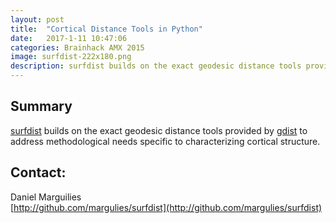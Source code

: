 ```yaml
---
layout: post
title:  "Cortical Distance Tools in Python"
date:   2017-1-11 10:47:06
categories: Brainhack AMX 2015
image: surfdist-222x180.png
description: surfdist builds on the exact geodesic distance tools provided by gdist
---
```

## Summary

[surfdist](https://github.com/NeuroanatomyAndConnectivity/surfdist) builds on the exact geodesic distance tools provided by [gdist](https://github.com/the-virtual-brain/tvb-geodesic) to address methodological needs specific to characterizing cortical structure.


## Contact:  
Daniel Marguilies  
[http://github.com/margulies/surfdist](http://github.com/margulies/surfdist)  
